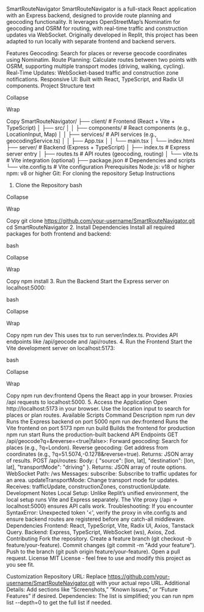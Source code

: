 SmartRouteNavigator
SmartRouteNavigator is a full-stack React application with an Express backend, designed to provide route planning and geocoding functionality. It leverages OpenStreetMap’s Nominatim for geocoding and OSRM for routing, with real-time traffic and construction updates via WebSocket. Originally developed in Replit, this project has been adapted to run locally with separate frontend and backend servers.

Features
Geocoding: Search for places or reverse geocode coordinates using Nominatim.
Route Planning: Calculate routes between two points with OSRM, supporting multiple transport modes (driving, walking, cycling).
Real-Time Updates: WebSocket-based traffic and construction zone notifications.
Responsive UI: Built with React, TypeScript, and Radix UI components.
Project Structure
text

Collapse

Wrap

Copy
SmartRouteNavigator/
├── client/              # Frontend (React + Vite + TypeScript)
│   ├── src/
│   │   ├── components/  # React components (e.g., LocationInput, Map)
│   │   ├── services/    # API services (e.g., geocodingService.ts)
│   │   ├── App.tsx
│   │   └── main.tsx
│   └── index.html
├── server/              # Backend (Express + TypeScript)
│   ├── index.ts         # Express server entry
│   ├── routes.ts        # API routes (geocoding, routing)
│   └── vite.ts          # Vite integration (optional)
├── package.json         # Dependencies and scripts
└── vite.config.ts       # Vite configuration
Prerequisites
Node.js: v18 or higher
npm: v8 or higher
Git: For cloning the repository
Setup Instructions
1. Clone the Repository
bash

Collapse

Wrap

Copy
git clone https://github.com/your-username/SmartRouteNavigator.git
cd SmartRouteNavigator
2. Install Dependencies
Install all required packages for both frontend and backend:

bash

Collapse

Wrap

Copy
npm install
3. Run the Backend
Start the Express server on localhost:5000:

bash

Collapse

Wrap

Copy
npm run dev
This uses tsx to run server/index.ts.
Provides API endpoints like /api/geocode and /api/routes.
4. Run the Frontend
Start the Vite development server on localhost:5173:

bash

Collapse

Wrap

Copy
npm run dev:frontend
Opens the React app in your browser.
Proxies /api requests to localhost:5000.
5. Access the Application
Open http://localhost:5173 in your browser.
Use the location input to search for places or plan routes.
Available Scripts
Command	Description
npm run dev	Runs the Express backend on port 5000
npm run dev:frontend	Runs the Vite frontend on port 5173
npm run build	Builds the frontend for production
npm run start	Runs the production-built backend
API Endpoints
GET /api/geocode?q=<query>&reverse=<true|false>:
Forward geocoding: Search for places (e.g., ?q=London).
Reverse geocoding: Get address from coordinates (e.g., ?q=51.5074,-0.1278&reverse=true).
Returns: JSON array of results.
POST /api/routes:
Body: { "source": [lon, lat], "destination": [lon, lat], "transportMode": "driving" }.
Returns: JSON array of route options.
WebSocket
Path: /ws
Messages:
subscribe: Subscribe to traffic updates for an area.
updateTransportMode: Change transport mode for updates.
Receives: trafficUpdate, constructionZones, constructionUpdate.
Development Notes
Local Setup: Unlike Replit’s unified environment, the local setup runs Vite and Express separately. The Vite proxy (/api → localhost:5000) ensures API calls work.
Troubleshooting: If you encounter SyntaxError: Unexpected token '<', verify the proxy in vite.config.ts and ensure backend routes are registered before any catch-all middleware.
Dependencies
Frontend: React, TypeScript, Vite, Radix UI, Axios, Tanstack Query.
Backend: Express, TypeScript, WebSocket (ws), Axios, Zod.
Contributing
Fork the repository.
Create a feature branch (git checkout -b feature/your-feature).
Commit changes (git commit -m "Add your feature").
Push to the branch (git push origin feature/your-feature).
Open a pull request.
License
MIT License - feel free to use and modify this project as you see fit.

Customization
Repository URL: Replace https://github.com/your-username/SmartRouteNavigator.git with your actual repo URL.
Additional Details: Add sections like “Screenshots,” “Known Issues,” or “Future Features” if desired.
Dependencies: The list is simplified; you can run npm list --depth=0 to get the full list if needed.
